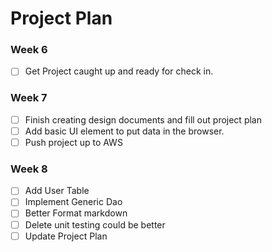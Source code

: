 # Project Plan

### Week 6
- [ ] Get Project caught up and ready for check in.

### Week 7
- [ ] Finish creating design documents and fill out project plan
- [ ] Add basic UI element to put data in the browser.
- [ ] Push project up to AWS

### Week 8
- [ ] Add User Table
- [ ] Implement Generic Dao
- [ ] Better Format markdown
- [ ] Delete unit testing could be better
- [ ] Update Project Plan
